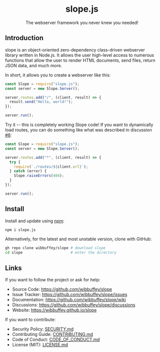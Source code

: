 <h1 align="center">slope.js</h1>
<p align="center">The webserver framework you never knew you needed!</p>

## Introduction

slope is an object-oriented zero-dependency class-driven webserver library written in Node.js. It allows the user high-level access to numerous functions that allow the user to render HTML documents, send files, return JSON data, and much more.

In short, it allows you to create a webserver like this:

```javascript
const Slope = require("slope.js");
const server = new Slope.Server();

server.routes.add("/", (client, result) => {
  result.send("Hello, world!");
});

server.run();
```

Try it -- this is completely working Slope code! If you want to dynamically load routes, you can do something like what was described in discussion [#8](https://github.com/wibbuffey/slope/discussions/8):

```javascript
const Slope = require("slope.js");
const server = new Slope.Server();

server.routes.add("*", (client, result) => {
  try {
    require(`./routes/${client.url}`);
  } catch (error) {
    Slope.raiseErrors(404);
  }
});

server.run();
```

## Install

Install and update using [npm](https://npmjs.org):

```sh
npm i slope.js
```

Alternatively, for the latest and most unstable version, clone with GitHub:

```sh
gh repo clone wibbuffey/slope # download slope
cd slope                      # enter the directory
```

## Links

If you want to follow the project or ask for help:

- Source Code: https://github.com/wibbuffey/slope
- Issue Tracker: https://github.com/wibbuffey/slope/issues
- Documentation: https://github.com/wibbuffey/slope/wiki
- Discussions: https://github.com/wibbuffey/slope/discussions
- Website: https://wibbuffey.github.io/slope

If you want to contribute:

- Security Policy: [SECURITY.md](.github/SECURITY.md)
- Contributing Guide: [CONTRIBUTING.md](.github/CONTRIBUTING.md)
- Code of Conduct: [CODE_OF_CONDUCT.md](.github/CODE_OF_CONDUCT.md)
- License (MIT): [LICENSE.md](.github/LICENSE.md)
